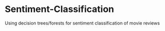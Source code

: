 # Sentiment-Classification
Using decision trees/forests for sentiment classification of movie reviews
